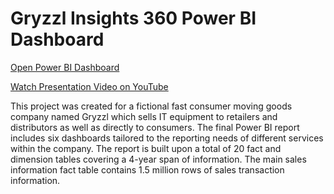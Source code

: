 # Gryzzl Insights 360 Power BI Dashboard

[Open Power BI Dashboard](https://app.powerbi.com/view?r=eyJrIjoiNWM0NjViY2YtN2RhOS00OGJjLTg4ZDQtYTY0MDJkZDE4OTNjIiwidCI6ImM2ZTU0OWIzLTVmNDUtNDAzMi1hYWU5LWQ0MjQ0ZGM1YjJjNCJ9&embedImagePlaceholder=true](https://app.powerbi.com/view?r=eyJrIjoiYjBiZGYwMTEtNmJlYS00MDY0LTkyNmMtOWRiNzFiNWZiMzAwIiwidCI6ImM2ZTU0OWIzLTVmNDUtNDAzMi1hYWU5LWQ0MjQ0ZGM1YjJjNCJ9&embedImagePlaceholder=true)https://app.powerbi.com/view?r=eyJrIjoiYjBiZGYwMTEtNmJlYS00MDY0LTkyNmMtOWRiNzFiNWZiMzAwIiwidCI6ImM2ZTU0OWIzLTVmNDUtNDAzMi1hYWU5LWQ0MjQ0ZGM1YjJjNCJ9&embedImagePlaceholder=true)

[Watch Presentation Video on YouTube](https://youtu.be/DKChGxn5YLM?si=j27MlFfFG5PL1I66](https://youtu.be/9OwTzsyu37Y?si=GJbNYV6NRsHw0mvY)https://youtu.be/9OwTzsyu37Y?si=GJbNYV6NRsHw0mvY)

This project was created for a fictional fast consumer moving goods company named Gryzzl which sells IT equipment to retailers and distributors as well as directly to consumers. The final Power BI report includes six dashboards tailored to the reporting needs of different services within the company. The report is built upon a total of 20 fact and dimension tables covering a 4-year span of information. The main sales information fact table contains 1.5 million rows of sales transaction information.
